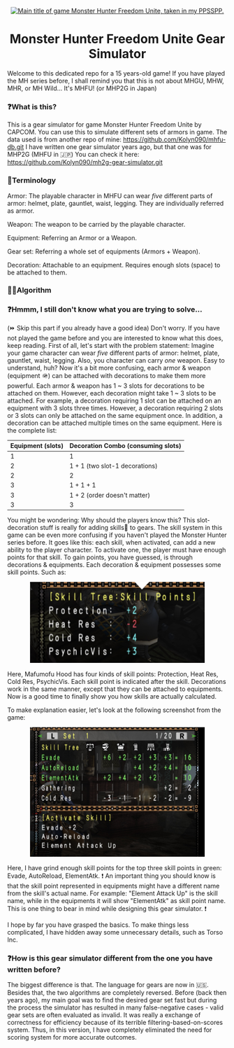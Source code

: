 <p align="center">
  <a href="https://github.com/Kolyn090/mhfu-db/blob/main/assets/MHFU_MainTitle.PNG">
    <img alt="Main title of game Monster Hunter Freedom Unite, taken in my PPSSPP." src="./assets/MHFU_MainTitle.PNG" width="400" />
  </a>
</p>

<h1 align="center">
  Monster Hunter Freedom Unite Gear Simulator
</h1>

Welcome to this dedicated repo for a 15 years-old game! If you have played the MH series before, 
I shall remind you that this is not about MHGU, MHW, MHR, or MH Wild... It's MHFU! 
(or MHP2G in Japan) 

### ❓What is this?
This is a gear simulator for game Monster Hunter Freedom Unite by CAPCOM. You can use this to simulate different sets of armors in game. The data used is from another repo of mine: https://github.com/Kolyn090/mhfu-db.git I have written one gear simulator years ago, but that one was for MHP2G (MHFU in 🇯🇵) You can check it here: https://github.com/Kolyn090/mh2g-gear-simulator.git 

### 📔Terminology
Armor: The playable character in MHFU can wear *five* different parts of armor: helmet, plate, gauntlet, waist, legging. They are individually referred as armor.

Weapon: The weapon to be carried by the playable character.

Equipment: Referring an Armor or a Weapon.

Gear set: Referring a whole set of equipments (Armors + Weapon).

Decoration: Attachable to an equipment. Requires enough slots (space) to be attached to them.

### 🕵️‍♂️Algorithm


### ❓Hmmm, I still don't know what you are trying to solve...
(⏩ Skip this part if you already have a good idea) Don't worry. If you have not played the game before and you are interested to know what this does, keep reading. First of all, let's start with the problem statement: Imagine your game character can wear *five* different parts of armor: helmet, plate, gauntlet, waist, legging. Also, you character can carry *one* weapon. Easy to understand, huh? Now it's a bit more confusing, each armor & weapon (equipment 🪖) can be attached with decorations to make them more powerful. Each armor & weapon has 1 ~ 3 slots for decorations to be attached on them. However, each decoration might take 1 ~ 3 slots to be attached. For example, a decoration requiring 1 slot can be attached on an equipment with 3 slots three times. However, a decoration requiring 2 slots or 3 slots can only be attached on the same equipment once. In addition, a decoration can be attached multiple times on the same equipment. Here is the complete list:

| Equipment (slots)     | Decoration Combo (consuming slots) |
| --- | --- |
| 1   | 1   |
| 2   | 1 + 1  (two slot-1 decorations) |
| 2   | 2 |
| 3   | 1 + 1 + 1 |
| 3   | 1 + 2 (order doesn't matter) |
| 3   | 3 |

You might be wondering: Why should the players know this? This slot-decoration stuff is really for adding skills🍳 to gears. The skill system in this game can be even more confusing if you haven't played the Monster Hunter series before. It goes like this: each skill, when activated, can add a new ability to the player character. To activate one, the player must have enough  points for that skill. To gain points, you have guessed, is through decorations & equipments. Each decoration & equipment possesses some skill points. Such as:
<p align="center">
  <a href="https://github.com/Kolyn090/mhfu-gear-simulator/blob/main/assets/IMG_2447.jpg">
    <img alt="A screenshot portraiting skill points of the equipment Mafumofu Hood from game Monster Hunter Freedom Unite, taken in my PPSSPP." src="./assets/IMG_2447.jpg" width="400" />
  </a>
</p>
Here, Mafumofu Hood has four kinds of skill points: Protection, Heat Res, Cold Res, PsychicVis. Each skill point is indicated after the skill. Decorations work in the same manner, except that they can be attached to equipments. Now is a good time to finally show you how skills are actually calculated.

To make explanation easier, let's look at the following screenshot from the game:
<p align="center">
  <a href="https://github.com/Kolyn090/mhfu-gear-simulator/blob/main/assets/IMG_2449.jpg">
    <img alt="A screenshot portraiting a complete set of mixed gear set from game Monster Hunter Freedom Unite, taken in my PPSSPP." src="./assets/IMG_2449.jpg" width="400" />
  </a>
</p>

Here, I have grind enough skill points for the top three skill points in green: Evade, AutoReload, ElementAtk. ❗️ An important thing you should know is that the skill point represented in equipments might have a different name from the skill's actual name. For example: "Element Attack Up" is the skill name, while in the equipments it will show "ElementAtk" as skill point name. This is one thing to bear in mind while designing this gear simulator. ❗️ 

I hope by far you have grasped the basics. To make things less complicated, I have hidden away some unnecessary details, such as Torso Inc. 

### ❓How is this gear simulator different from the one you have written before?
The biggest difference is that. The language for gears are now in 🇺🇸. Besides that, the two algorithms are completely reversed. Before (back then years ago), my main goal was to find the desired gear set fast but during the process the simulator has resulted in many false-negative cases - valid gear sets are often evaluated as invalid. It was really a exchange of correctness for efficiency because of its terrible filtering-based-on-scores system. Thus, in this version, I have completely eliminated the need for scoring system for more accurate outcomes. 